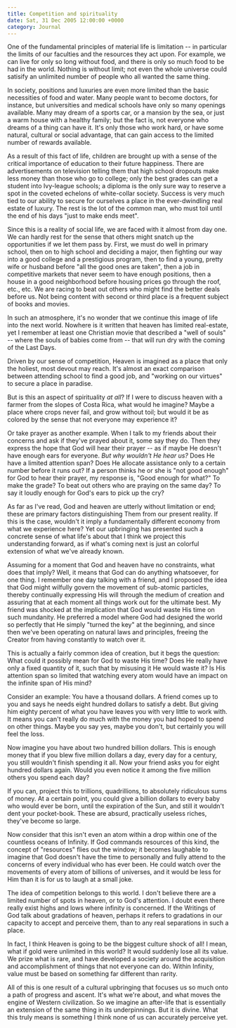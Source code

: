 ```yaml
---
title: Competition and spirituality
date: Sat, 31 Dec 2005 12:00:00 +0000
category: Journal
---
```


One of the fundamental principles of material life is limitation -- in
particular the limits of our faculties and the resources they act upon.
For example, we can live for only so long without food, and there is
only so much food to be had in the world.  Nothing is without limit; not
even the whole universe could satisify an unlimited number of people who
all wanted the same thing.

In society, positions and luxuries are even more limited than the basic
necessities of food and water.  Many people want to become doctors, for
instance, but universities and medical schools have only so many
openings available.  Many may dream of a sports car, or a mansion by the
sea, or just a warm house with a healthy family; but the fact is, not
everyone who dreams of a thing can have it.  It's only those who work
hard, or have some natural, cultural or social advantage, that can gain
access to the limited number of rewards available.

As a result of this fact of life, children are brought up with a sense
of the critical importance of education to their future happiness.
There are advertisements on television telling them that high school
dropouts make less money than those who go to college; only the best
grades can get a student into Ivy-league schools; a diploma is the only
sure way to reserve a spot in the coveted echelons of white-collar
society.  Success is very much tied to our ability to secure for
ourselves a place in the ever-dwindling real estate of luxury.  The rest
is the lot of the common man, who must toil until the end of his days
"just to make ends meet".

Since this is a reality of social life, we are faced with it almost from
day one.  We can hardly rest for the sense that others might snatch up
the opportunities if we let them pass by.  First, we must do well in
primary school, then on to high school and deciding a major, then
fighting our way into a good college and a prestigious program, then to
find a young, pretty wife or husband before "all the good ones are
taken", then a job in competitive markets that never seem to have enough
positions, then a house in a good neighborhood before housing prices go
through the roof, etc., etc.  We are racing to beat out others who might
find the better deals before us.  Not being content with second or third
place is a frequent subject of books and movies.

In such an atmosphere, it's no wonder that we continue this image of
life into the next world.  Nowhere is it written that heaven has limited
real-estate, yet I remember at least one Christian movie that described
a "well of souls" -- where the souls of babies come from -- that will
run dry with the coming of the Last Days.

Driven by our sense of competition, Heaven is imagined as a place that
only the holiest, most devout may reach.  It's almost an exact
comparison between attending school to find a good job, and "working on
our virtues" to secure a place in paradise.

But is this an aspect of spirituality *at all*?  If I were to discuss
heaven with a farmer from the slopes of Costa Rica, what would he
imagine?  Maybe a place where crops never fail, and grow without toil;
but would it be as colored by the sense that not everyone may experience
it?

Or take prayer as another example.  When I talk to my friends about
their concerns and ask if they've prayed about it, some say they do.
Then they express the hope that God will hear their prayer -- as if
maybe He doesn't have enough ears for everyone.  *But why wouldn't He
hear us?* Does He have a limited attention span?  Does He allocate
assistance only to a certain number before it runs out?  If a person
thinks he or she is "not good enough" for God to hear their prayer, my
response is, "Good enough for what?"  To make the grade?  To beat out
others who are praying on the same day?  To say it loudly enough for
God's ears to pick up the cry?

As far as I've read, God and heaven are utterly without limitation or
end; these are primary factors distinguishing Them from our present
reality.  If this is the case, wouldn't it imply a fundamentally
different economy from what we experience here?  Yet our upbringing has
presented such a concrete sense of what life's about that I think we
project this understanding forward, as if what's coming next is just an
colorful extension of what we've already known.

Assuming for a moment that God and heaven have no constraints, what does
that imply?  Well, it means that God can do anything whatsoever, for one
thing.  I remember one day talking with a friend, and I proposed the
idea that God might wilfully govern the movement of sub-atomic
particles, thereby continually expressing His will through the medium of
creation and assuring that at each moment all things work out for the
ultimate best.  My friend was shocked at the implication that God would
waste His time on such mundanity.  He preferred a model where God had
designed the world so perfectly that He simply "turned the key" at the
beginning, and since then we've been operating on natural laws and
principles, freeing the Creator from having constantly to watch over it.

This is actually a fairly common idea of creation, but it begs the
question: What could it possibly mean for God to waste His time?  Does
He really have only a fixed quantity of it, such that by misusing it He
would waste it?  Is His attention span so limited that watching every
atom would have an impact on the infinite span of His mind?

Consider an example: You have a thousand dollars.  A friend comes up to
you and says he needs eight hundred dollars to satisfy a debt.  But
giving him eighty percent of what you have leaves you with very little
to work with.  It means you can't really do much with the money you had
hoped to spend on other things.  Maybe you say yes, maybe you don't, but
certainly you will feel the loss.

Now imagine you have about two hundred billion dollars.  This is enough
money that if you blew five million dollars a day, every day for a
century, you still wouldn't finish spending it all.  Now your friend
asks you for eight hundred dollars again.  Would you even notice it
among the five million others you spend each day?

If you can, project this to trillions, quadrillions, to absolutely
ridiculous sums of money.  At a certain point, you could give a billion
dollars to every baby who would ever be born, until the expiration of
the Sun, and still it wouldn't dent your pocket-book.  These are absurd,
practically useless riches, they've become so large.

Now consider that this isn't even an atom within a drop within one of
the countless oceans of Infinity.  If God commands resources of this
kind, the concept of "resources" flies out the window; it becomes
laughable to imagine that God doesn't have the time to personally and
fully attend to the concerns of every individual who has ever been.  He
could watch over the movements of every atom of billions of universes,
and it would be less for Him than it is for us to laugh at a small joke.

The idea of competition belongs to this world.  I don't believe there
are a limited number of spots in heaven, or to God's attention.  I doubt
even there really exist highs and lows where infinity is concerned.  If
the Writings of God talk about gradations of heaven, perhaps it refers
to gradations in our capacity to accept and perceive them, than to any
real separations in such a place.

In fact, I think Heaven is going to be the biggest culture shock of all!
I mean, what if gold were unlimited in this world?  It would suddenly
lose all its value.  We prize what is rare, and have developed a society
around the acquisition and accomplishment of things that not everyone
can do.  Within Infinity, value must be based on something far different
than rarity.

All of this is one result of a cultural upbringing that focuses us so
much onto a path of progress and ascent.  It's what we're about, and
what moves the engine of Western civilization.  So we imagine an
after-life that is essentially an extension of the same thing in its
underpinnings.  But it is divine.  What this truly means is something I
think none of us can accurately perceive yet.


